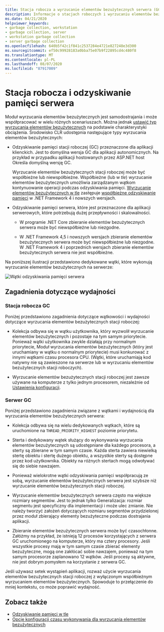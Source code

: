 ```yaml
---
title: Stacja robocza a wyrzucanie elementów bezużytecznych serwera (GC)
description: Informacje o stacjach roboczych i wyrzucaniu elementów bezużytecznych serwera w programie .NET.
ms.date: 04/21/2020
helpviewer_keywords:
- garbage collection, workstation
- garbage collection, server
- workstation garbage collection
- server garbage collection
ms.openlocfilehash: 640b5f42c1f841c2537284e4721e827248e3d300
ms.sourcegitcommit: ef50c99928183a0bba75e07b9f22895cd4c480f8
ms.translationtype: MT
ms.contentlocale: pl-PL
ms.lasthandoff: 08/07/2020
ms.locfileid: "87917009"
---
```

# <a name="workstation-and-server-garbage-collection"></a>Stacja robocza i odzyskiwanie pamięci serwera

Moduł wyrzucania elementów bezużytecznych jest samodostrajania i może współpracować w wielu różnych scenariuszach. Można jednak [ustawić typ wyrzucania elementów bezużytecznych](../../core/run-time-config/garbage-collector.md#flavors-of-garbage-collection) na podstawie charakterystyki obciążenia. Środowisko CLR udostępnia następujące typy wyrzucania elementów bezużytecznych:

- Odzyskiwanie pamięci stacji roboczej (GC) przeznaczone dla aplikacji klienckich. Jest to domyślna wersja GC dla aplikacji autonomicznych. Na przykład w przypadku aplikacji hostowanych przez ASP.NET host Określa domyślną wersję GC.

  Wyrzucanie elementów bezużytecznych stacji roboczej może być współbieżne lub niewspółbieżne. Współbieżne (lub w *tle*) wyrzucanie elementów bezużytecznych umożliwia zarządzanym wątkom kontynuowanie operacji podczas odzyskiwania pamięci. [Wyrzucanie elementów bezużytecznych w tle](background-gc.md) zastępuje [współbieżne odzyskiwanie pamięci](background-gc.md#concurrent-garbage-collection) w .NET Framework 4 i nowszych wersjach.

- Odzyskiwanie pamięci serwera, które jest przeznaczone dla aplikacji serwerowych, które potrzebują dużej przepływności i skalowalności.

  - W programie .NET Core zbieranie elementów bezużytecznych serwera może być niewspółbieżne lub niezgodne.

  - W .NET Framework 4,5 i nowszych wersjach zbieranie elementów bezużytecznych serwera może być niewspółbieżne lub niezgodne. W .NET Framework 4 i poprzednich wersjach zbieranie elementów bezużytecznych serwera nie jest współbieżne.

Na poniższej ilustracji przedstawiono dedykowane wątki, które wykonują wyrzucanie elementów bezużytecznych na serwerze:

![Wątki odzyskiwania pamięci serwera](media/gc-server.png)

## <a name="performance-considerations"></a>Zagadnienia dotyczące wydajności

### <a name="workstation-gc"></a>Stacja robocza GC

Poniżej przedstawiono zagadnienia dotyczące wątkowości i wydajności dotyczące wyrzucania elementów bezużytecznych stacji roboczej:

- Kolekcja odbywa się w wątku użytkownika, który wyzwolił wyrzucanie elementów bezużytecznych i pozostaje na tym samym priorytecie. Ponieważ wątki użytkownika zwykle działają przy normalnym priorytecie, Moduł wyrzucania elementów bezużytecznych (który jest uruchamiany w wątku o normalnym priorytecie) musi konkurować z innymi wątkami czasu procesora CPU. (Wątki, które uruchamiają kod natywny nie są zawieszone na serwerze lub w wyrzucaniu elementów bezużytecznych stacji roboczych).

- Wyrzucanie elementów bezużytecznych stacji roboczej jest zawsze używane na komputerze z tylko jednym procesorem, niezależnie od [Ustawienia konfiguracji](../../core/run-time-config/garbage-collector.md#workstation-vs-server).

### <a name="server-gc"></a>Serwer GC

Poniżej przedstawiono zagadnienia związane z wątkami i wydajnością dla wyrzucania elementów bezużytecznych serwera:

- Kolekcja odbywa się na wielu dedykowanych wątkach, które są uruchomione na `THREAD_PRIORITY_HIGHEST` poziomie priorytetu.

- Sterta i dedykowany wątek służący do wykonywania wyrzucania elementów bezużytecznych są udostępniane dla każdego procesora, a sterty są zbierane w tym samym czasie. Każda sterta zawiera niewielką stertę obiektu i stertę dużego obiektu, a wszystkie sterty są dostępne przez kod użytkownika. Obiekty na różnych stertach mogą odwoływać się do siebie nawzajem.

- Ponieważ wielokrotne wątki odzyskiwania pamięci współpracują ze sobą, wyrzucanie elementów bezużytecznych serwera jest szybsze niż wyrzucanie elementów bezużytecznych stacji roboczej.

- Wyrzucanie elementów bezużytecznych serwera często ma większe rozmiary segmentów. Jest to jednak tylko Generalizacja: rozmiar segmentu jest specyficzny dla implementacji i może ulec zmianie. Nie należy tworzyć założeń dotyczących rozmiaru segmentów przydzielonej przez moduł zbierający elementy bezużyteczne podczas dostrajania aplikacji.

- Zbieranie elementów bezużytecznych serwera może być czasochłonne. Załóżmy na przykład, że istnieją 12 procesów korzystających z serwera GC uruchomionego na komputerze, który ma cztery procesory. Jeśli wszystkie procesy mają w tym samym czasie zbierać elementy bezużyteczne, mogą one zakłócać sobie nawzajem, ponieważ na tym samym procesorze zaplanowano 12 wątków. Jeśli procesy są aktywne, nie jest dobrym pomysłem na korzystanie z serwera GC.

Jeśli używasz setek wystąpień aplikacji, rozważ użycie wyrzucania elementów bezużytecznych stacji roboczej z wyłączonym współbieżnym wyrzucaniem elementów bezużytecznych. Spowoduje to przełączenie do mniej kontekstu, co może poprawić wydajność.

## <a name="see-also"></a>Zobacz także

- [Odzyskiwanie pamięci w tle](background-gc.md)
- [Opcje konfiguracji czasu wykonywania dla wyrzucania elementów bezużytecznych](../../core/run-time-config/garbage-collector.md)
